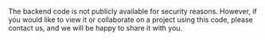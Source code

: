 The backend code is not publicly available for security reasons. However, if you would like to view it or collaborate on a project using this code, please contact us, and we will be happy to share it with you.
